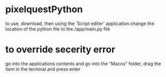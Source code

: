 # pixelquestPython
to use, download, then using the 'Script editer' application change the location of the python file to the /app/main.py file
# to override secerity error
go into the applications contents and go into the "Macos" folder, drag the item in the terminal and press enter
